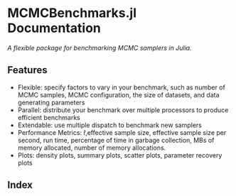# MCMCBenchmarks.jl Documentation

*A flexible package for benchmarking MCMC samplers in Julia.*

## Features

* Flexible: specify factors to vary in your benchmark, such as number of MCMC samples, MCMC configuration, the size of datasets, and data generating parameters
* Parallel: distribute your benchmark over multiple processors to produce efficient benchmarks
* Extendable: use multiple dispatch to benchmark new samplers
* Performance Metrics: r̂,effective sample size, effective sample size per second, run time, percentage of time in garbage collection, MBs of memory allocated, number of memory allocations.
* Plots: density plots, summary plots, scatter plots, parameter recovery plots

<!-- ## Outline

```@contents
Pages = [
    "src/purpose.md",
    "src/design.md",
    "src/example.md",
    "src/functions.md",
    "src/benchmarks.md",
]
Depth = 1
``` -->

## Index

```@index
```
